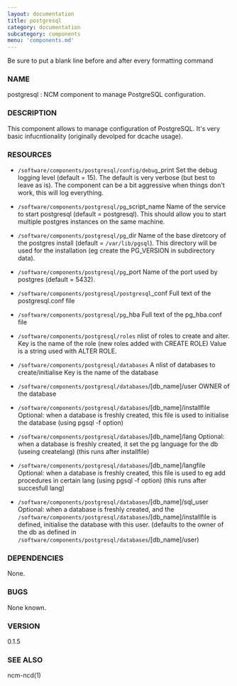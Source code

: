 ```yaml
---
layout: documentation
title: postgresql
category: documentation
subcategory: components
menu: 'components.md'
---
```

Be sure to put a blank line before and after every formatting command

### NAME

postgresql : NCM component to manage PostgreSQL configuration.

### DESCRIPTION

This component allows to manage configuration of PostgreSQL.
It's very basic infucntionality (originally devolped for dcache usage). 

### RESOURCES

- `/software/components/postgresql/config/debug`\_print
Set the debug logging level (default = 15). The default is very verbose (but best to leave as is). 
The component can be a bit aggressive when things don't work, this will log everything. 
- `/software/components/postgresql/pg`\_script\_name
Name of the service to start postgresql (default = postgresql). 
This should allow you to start multiple postgres instances on the same machine.
- `/software/components/postgresql/pg`\_dir
Name of the base diretcory of the postgres install (default = `/var/lib/pgsql`). 
This directory will be used for the installation (eg create the PG\_VERSION in subdirectory data).
- `/software/components/postgresql/pg`\_port
Name of the port used by postgres (default = 5432).
- `/software/components/postgresql/postgresql`\_conf
Full text of the postgresql.conf file
- `/software/components/postgresql/pg`\_hba
Full text of the pg\_hba.conf file
- `/software/components/postgresql/roles`
nlist of roles to create and alter. 
Key is the name of the role (new roles added with CREATE ROLE)
Value is a string used with ALTER ROLE.
- `/software/components/postgresql/databases`
A nlist of databases to create/initialise
Key is the name of the database
- `/software/components/postgresql/databases`/\[db\_name\]/user
OWNER of the database
- `/software/components/postgresql/databases`/\[db\_name\]/installfile
Optional: when a database is freshly created, this file is used to initialise the database (using pgsql -f option) 
- `/software/components/postgresql/databases`/\[db\_name\]/lang
Optional: when a database is freshly created, it set the pg language for the db (useing createlang) (this runs after installfile) 
- `/software/components/postgresql/databases`/\[db\_name\]/langfile
Optional: when a database is freshly created, this file is used to eg add procedures in certain lang (using pgsql -f option) (this runs after succesfull lang) 

- `/software/components/postgresql/databases`/\[db\_name\]/sql\_user
Optional: when a database is freshly created, and the `/software/components/postgresql/databases`/\[db\_name\]/installfile is defined, initialise the database with this user. 
(defaults to the owner of the db as defined in `/software/components/postgresql/databases`/\[db\_name\]/user)

### DEPENDENCIES

None.

### BUGS

None known.



### VERSION

0.1.5

### SEE ALSO

ncm-ncd(1)
